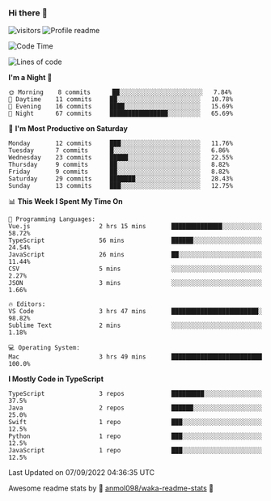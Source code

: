 ### Hi there 👋  
![visitors](https://visitor-badge.laobi.icu/badge?page_id=leverglowh) ![Profile readme](https://github.com/leverglowh/leverglowh/workflows/Profile%20readme/badge.svg?branch=master)

<!--START_SECTION:waka-->
![Code Time](http://img.shields.io/badge/Code%20Time-1%2C350%20hrs%2047%20mins-blue)

![Lines of code](https://img.shields.io/badge/From%20Hello%20World%20I%27ve%20Written-18%20Thousand%20lines%20of%20code-blue)

**I'm a Night 🦉** 

```text
🌞 Morning    8 commits      ██░░░░░░░░░░░░░░░░░░░░░░░   7.84% 
🌆 Daytime    11 commits     ██░░░░░░░░░░░░░░░░░░░░░░░   10.78% 
🌃 Evening    16 commits     ████░░░░░░░░░░░░░░░░░░░░░   15.69% 
🌙 Night      67 commits     ████████████████░░░░░░░░░   65.69%

```
📅 **I'm Most Productive on Saturday** 

```text
Monday       12 commits     ███░░░░░░░░░░░░░░░░░░░░░░   11.76% 
Tuesday      7 commits      █░░░░░░░░░░░░░░░░░░░░░░░░   6.86% 
Wednesday    23 commits     █████░░░░░░░░░░░░░░░░░░░░   22.55% 
Thursday     9 commits      ██░░░░░░░░░░░░░░░░░░░░░░░   8.82% 
Friday       9 commits      ██░░░░░░░░░░░░░░░░░░░░░░░   8.82% 
Saturday     29 commits     ███████░░░░░░░░░░░░░░░░░░   28.43% 
Sunday       13 commits     ███░░░░░░░░░░░░░░░░░░░░░░   12.75%

```


📊 **This Week I Spent My Time On** 

```text
💬 Programming Languages: 
Vue.js                   2 hrs 15 mins       ██████████████░░░░░░░░░░░   58.72% 
TypeScript               56 mins             ██████░░░░░░░░░░░░░░░░░░░   24.54% 
JavaScript               26 mins             ██░░░░░░░░░░░░░░░░░░░░░░░   11.44% 
CSV                      5 mins              ░░░░░░░░░░░░░░░░░░░░░░░░░   2.27% 
JSON                     3 mins              ░░░░░░░░░░░░░░░░░░░░░░░░░   1.66%

🔥 Editors: 
VS Code                  3 hrs 47 mins       ████████████████████████░   98.82% 
Sublime Text             2 mins              ░░░░░░░░░░░░░░░░░░░░░░░░░   1.18%

💻 Operating System: 
Mac                      3 hrs 49 mins       █████████████████████████   100.0%

```

**I Mostly Code in TypeScript** 

```text
TypeScript               3 repos             █████████░░░░░░░░░░░░░░░░   37.5% 
Java                     2 repos             ██████░░░░░░░░░░░░░░░░░░░   25.0% 
Swift                    1 repo              ███░░░░░░░░░░░░░░░░░░░░░░   12.5% 
Python                   1 repo              ███░░░░░░░░░░░░░░░░░░░░░░   12.5% 
JavaScript               1 repo              ███░░░░░░░░░░░░░░░░░░░░░░   12.5%

```



 Last Updated on 07/09/2022 04:36:35 UTC
<!--END_SECTION:waka-->


Awesome readme stats by :star2: [anmol098/waka-readme-stats](https://github.com/anmol098/waka-readme-stats) :star2:
